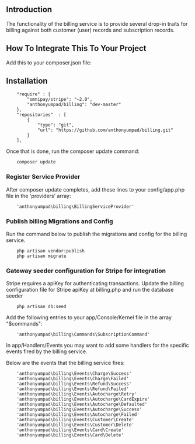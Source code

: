 ## Introduction

The functionality of the billing service is to provide several drop-in traits for billing against both
customer (user) records and subscription records.


## How To Integrate This To Your Project

Add this to your composer.json file:

## Installation

```
    "require" : {
        "omnipay/stripe": "~2.0",
        "anthonyumpad/billing": "dev-master"
    },
    "repositories"  : [
        {
            "type": "git",
            "url": "https://github.com/anthonyumpad/billing.git"
        }
    ],
```

Once that is done, run the composer update command:

```
    composer update
```

### Register Service Provider

After composer update completes, add these lines to your config/app.php file in the 'providers' array:

```
    'anthonyumpad\billing\BillingServiceProvider'
```

### Publish billing Migrations and Config

Run the command below to publish the migrations and config for the billing service.

```
    php artisan vendor:publish
    php artisan migrate
```


### Gateway seeder configuration for Stripe for integration

Stripe requires a apiKey for authenticating transactions.
Update the billing configuration file for Stripe apiKey at billing.php and run the database seeder

```
    php artisan db:seed
```

Add the following entries to your app/Console/Kernel file in the array "$commands":

```
    'anthonyumpad\billing\Commands\SubscriptionCommand'
```

In app/Handlers/Events you may want to add some handlers for the specific events fired by the billing service.

Below are the events that the billing service fires:

```
    'anthonyumpad\billing\Events\Charge\Success'
    'anthonyumpad\billing\Events\Charge\Failed'
    'anthonyumpad\billing\Events\Refund\Success'
    'anthonyumpad\billing\Events\Refund\Failed'
    'anthonyumpad\billing\Events\Autocharge\Retry'
    'anthonyumpad\billing\Events\Autocharge\CardExpire'
    'anthonyumpad\billing\Events\Autocharge\Defaulted'
    'anthonyumpad\billing\Events\Autocharge\Success'
    'anthonyumpad\billing\Events\Autocharge\Failed'
    'anthonyumpad\billing\Events\Customer\Create'
    'anthonyumpad\billing\Events\Customer\Delete'
    'anthonyumpad\billing\Events\Card\Create'
    'anthonyumpad\billing\Events\Card\Delete'
```